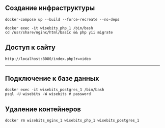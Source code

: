 ## Создание инфраструктуры

    docker-compose up --build --force-recreate --no-deps

    docker exec -it wisebits_php_1 /bin/bash
    cd /usr/share/nginx/html/basic && php yii migrate

## Доступ к сайту
    http://localhost:8080/index.php?r=video

---

## Подключение к базе данных
    docker exec -it wisebits_postgres_1 /bin/bash
    psql -U wisebits -W wisebits # password

## Удаление контейнеров
    docker rm wisebits_nginx_1 wisebits_php_1 wisebits_postgres_1